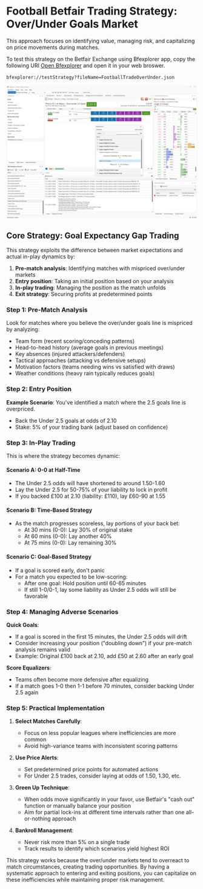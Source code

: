 # Football Betfair Trading Strategy: Over/Under Goals Market

This approach focuses on identifying value, managing risk, and capitalizing on price movements during matches.

To test this strategy on the Betfair Exchange using Bfexplorer app, copy the following URI [Open Bfexplorer](bfexplorer://testStrategy?fileName=FootballTradeOverUnder.json) and open it in your web broswer.

```
bfexplorer://testStrategy?fileName=FootballTradeOverUnder.json
```

![Bfexplorer running Trade Over/Under 2.5 Goals strategy!](/docs/Strategies/Football/images/Trade%20Over%20Under%20Goals.png "Bfexplorer running Trade Over/Under 2.5 Goals strategy")

## Core Strategy: Goal Expectancy Gap Trading

This strategy exploits the difference between market expectations and actual in-play dynamics by:

1. **Pre-match analysis**: Identifying matches with mispriced over/under markets
2. **Entry position**: Taking an initial position based on your analysis
3. **In-play trading**: Managing the position as the match unfolds
4. **Exit strategy**: Securing profits at predetermined points

### Step 1: Pre-Match Analysis

Look for matches where you believe the over/under goals line is mispriced by analyzing:

- Team form (recent scoring/conceding patterns)
- Head-to-head history (average goals in previous meetings)
- Key absences (injured attackers/defenders)
- Tactical approaches (attacking vs defensive setups)
- Motivation factors (teams needing wins vs satisfied with draws)
- Weather conditions (heavy rain typically reduces goals)

### Step 2: Entry Position

**Example Scenario**: You've identified a match where the 2.5 goals line is overpriced.

- Back the Under 2.5 goals at odds of 2.10
- Stake: 5% of your trading bank (adjust based on confidence)

### Step 3: In-Play Trading

This is where the strategy becomes dynamic:

#### Scenario A: 0-0 at Half-Time
- The Under 2.5 odds will have shortened to around 1.50-1.60
- Lay the Under 2.5 for 50-75% of your liability to lock in profit
- If you backed £100 at 2.10 (liability: £110), lay £60-90 at 1.55

#### Scenario B: Time-Based Strategy
- As the match progresses scoreless, lay portions of your back bet:
  - At 30 mins (0-0): Lay 30% of original stake
  - At 60 mins (0-0): Lay another 40%
  - At 75 mins (0-0): Lay remaining 30%

#### Scenario C: Goal-Based Strategy
- If a goal is scored early, don't panic
- For a match you expected to be low-scoring:
  - After one goal: Hold position until 60-65 minutes
  - If still 1-0/0-1, lay some liability as Under 2.5 odds will still be favorable

### Step 4: Managing Adverse Scenarios

**Quick Goals**:
- If a goal is scored in the first 15 minutes, the Under 2.5 odds will drift
- Consider increasing your position ("doubling down") if your pre-match analysis remains valid
- Example: Original £100 back at 2.10, add £50 at 2.60 after an early goal

**Score Equalizers**:
- Teams often become more defensive after equalizing
- If a match goes 1-0 then 1-1 before 70 minutes, consider backing Under 2.5 again

### Step 5: Practical Implementation

1. **Select Matches Carefully**:
   - Focus on less popular leagues where inefficiencies are more common
   - Avoid high-variance teams with inconsistent scoring patterns

2. **Use Price Alerts**:
   - Set predetermined price points for automated actions
   - For Under 2.5 trades, consider laying at odds of 1.50, 1.30, etc.

3. **Green Up Technique**:
   - When odds move significantly in your favor, use Betfair's "cash out" function or manually balance your position
   - Aim for partial lock-ins at different time intervals rather than one all-or-nothing approach

4. **Bankroll Management**:
   - Never risk more than 5% on a single trade
   - Track results to identify which scenarios yield highest ROI

This strategy works because the over/under markets tend to overreact to match circumstances, creating trading opportunities. By having a systematic approach to entering and exiting positions, you can capitalize on these inefficiencies while maintaining proper risk management.